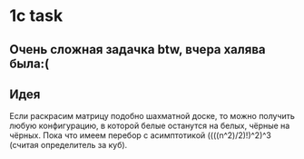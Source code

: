 # 1c task
## Очень сложная задачка btw, вчера халява была:(
## Идея
Если раскрасим матрицу подобно шахматной доске, то можно получить любую конфигурацию, в которой белые останутся на белых, чёрные на чёрных. Пока что имеем перебор с асимптотикой ((((n^2)/2)!)^2)^3 (считая определитель за куб).
